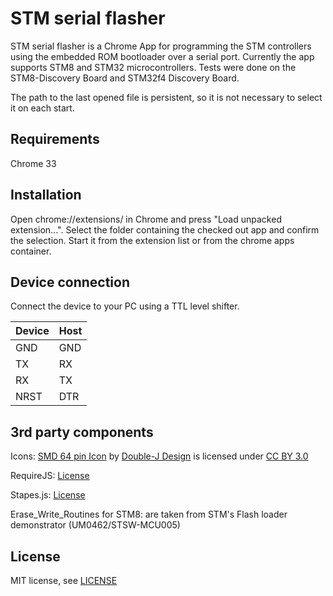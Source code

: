 STM serial flasher
==================

STM serial flasher is a Chrome App for programming the STM controllers using the embedded ROM bootloader over a serial port.
Currently the app supports STM8 and STM32 microcontrollers. Tests were done on the STM8-Discovery Board and STM32f4 Discovery Board.

The path to the last opened file is persistent, so it is not necessary to select it on each start.

Requirements
------------
Chrome 33

Installation
------------
Open chrome://extensions/ in Chrome and press "Load unpacked extension...". Select the folder containing the checked out app and confirm the selection. Start it from the extension list or from the chrome apps container.

Device connection
-----------------
Connect the device to your PC using a TTL level shifter.

| Device  | Host |
| ------- | ---- |
| GND  | GND  |
| TX | RX |
| RX | TX |
| NRST | DTR |


3rd party components
--------------------
Icons:
[SMD 64 pin Icon](http://www.iconarchive.com/show/electronics-icons-by-double-j-design/SMD-64-pin-icon.html) by [Double-J Design](http://www.doublejdesign.co.uk/) is licensed under [CC BY 3.0](http://creativecommons.org/licenses/by/3.0/)

RequireJS:
[License](https://github.com/jrburke/requirejs/blob/master/LICENSE)

Stapes.js:
[License](https://github.com/hay/stapes/blob/master/LICENSE.txt)

Erase_Write_Routines for STM8:
are taken from STM's Flash loader demonstrator (UM0462/STSW-MCU005)

License
-------
MIT license, see [LICENSE](./LICENSE)
